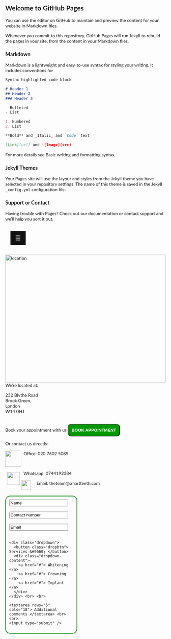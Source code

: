 ## Welcome to GitHub Pages

You can use the [editor on GitHub](https://github.com/steveswo/steveswo.github.io/edit/main/README.md) to maintain and preview the content for your website in Markdown files.

Whenever you commit to this repository, GitHub Pages will run [Jekyll](https://jekyllrb.com/) to rebuild the pages in your site, from the content in your Markdown files.

### Markdown

Markdown is a lightweight and easy-to-use syntax for styling your writing. It includes conventions for

```markdown
Syntax highlighted code block

# Header 1
## Header 2
### Header 3

- Bulleted
- List

1. Numbered
2. List

**Bold** and _Italic_ and `Code` text

[Link](url) and ![Image](src)
```

For more details see [Basic writing and formatting syntax](https://docs.github.com/en/github/writing-on-github/getting-started-with-writing-and-formatting-on-github/basic-writing-and-formatting-syntax).

### Jekyll Themes

Your Pages site will use the layout and styles from the Jekyll theme you have selected in your [repository settings](https://github.com/steveswo/steveswo.github.io/settings/pages). The name of this theme is saved in the Jekyll `_config.yml` configuration file.

### Support or Contact

Having trouble with Pages? Check out our [documentation](https://docs.github.com/categories/github-pages-basics/) or [contact support](https://support.github.com/contact) and we’ll help you sort it out.

<!DOCTYPE html>
<html lang="en" dir="ltr">
<head>
  <meta charset="utf-8">
  <meta name="description" content="Blyroad Dental Practise">
  <meta name="viewport" content="width=device-width, initial-scale=1.0">
  <title></title>

  <style>
  body {
font-family: "Lato", sans-serif;
}

.sidebar {
height: 100%;
width: 0;
position: fixed;
z-index: 1;
top: 0;
left: 0;
background-color: #111;
overflow-x: hidden;
transition: 0.5s;
padding-top: 60px;
}

.sidebar a {
padding: 8px 8px 8px 32px;
text-decoration: none;
font-size: 25px;
color: #818181;
display: block;
transition: 0.3s;
}

.sidebar a:hover {
color: #f1f1f1;
}

.sidebar .closebtn {
position: absolute;
top: 0;
right: 25px;
font-size: 36px;
margin-left: 50px;
}

.openbtn {
font-size: 20px;
cursor: pointer;
background-color: #111;
color: white;
padding: 10px 15px;
border: none;
}

.openbtn:hover {
background-color: #444;
}

#main {
transition: margin-left .5s;
padding: 16px;
}

/* On smaller screens, where height is less than 450px, change the style of the sidenav (less padding and a smaller font size) */
@media screen and (max-height: 450px) {
.sidebar {padding-top: 15px;}
.sidebar a {font-size: 18px;}
}

  /* Form Services Dropdown */
  .dropbtn {
    background-color: #04AA6D;
    color: white;
    padding: 6px;
    font-size: 16px;
    border: none;
  }

  .dropdown {
    position: relative;
    display: inline-block;
  }

  .dropdown-content {
    display: none;
    position: absolute;
    background-color: #f1f1f1;
    min-width: 160px;
    box-shadow: 0px 8px 16px 0px rgba(0,0,0,0.2);
    z-index: 1;
  }

  .dropdown-content a {
    color: black;
    padding: 12px 16px;
    text-decoration: none;
    display: block;
  }

  .dropdown-content a:hover {background-color: #ddd;}

  .dropdown:hover .dropdown-content {display: block;}

  .dropdown:hover .dropbtn {background-color: #3e8e41;}

  .book {background-color: #009900; color: white; padding: 10px; border-radius: 10px; font-weight: bold;} /* Green */
  .book:hover {background-color: #46a049;}


  a { text-decoration: none; }
  </style>

  <script>

  </script>
</head>

<body>
  <div id="mySidebar" class="sidebar">
    <a href="javascript:void(0)" class="closebtn" onclick="closeNav()">×</a>
    <a href="#">Home</a>
    <a href="#">Services</a>
    <a href="#">Location</a>
    <a href="#">Contact us</a>
  </div>

  <div id="main">
    <button class="openbtn" onclick="openNav()">☰ </button>
  </div>

  <a href="https://tinyurl.com/65nchdk8"> <img src="Smarteeth Location.png" alt="location" style="float: left; height: 400px; width: 100%;"> </a>
  <!-- <map name="workmap">
      <area shape= "default" href="map.htm" onclick="myFunction()">
    </map> -->

  <p> We're located at: </p>
  <a href="https://tinyurl.com/65nchdk8"> 232 Blythe Road <br>
    Brook Green, <br>
    London <br>
    W14 0HJ </a>
  <br> <br>

  <p style=> Book your appointment with us <button class="book"> BOOK APPOINTMENT </button> <p>
  </p>

  <p> Or contact us directly: </p>
  <a href="tel:+020 7602 5089">  <img src="Phone.png" style="height: 50px; float: left;"> </a>
  <p> &nbsp Office: <a href="tel:+020 7602 5089"> 020 7602 5089 </a> </p> <br>

  <a href="https://wa.me/1234"> <img src="Whatsapp.jpg" style="height: 40px; float: left; margin: 5px"> </a>
  <p> &nbsp Whatsapp: <a href="https://wa.me/1234"> 0744192384 </a> </p>

  <a href="mailto: theteam@smartteeth.com"> <img src="Gmail.png" style="height: 30px; float: left;"> </a>
  <p> &nbsp &nbsp &nbspEmail: <a href="mailto: theteam@smartteeth.com"> theteam@smartteeth.com </a> </p> <br>

  <form class="" action="index.html" method="post" style= "border: green solid 2px; width: 40%; border-radius: 15px; padding: 10px;">
    <label for="name"> </label>
    <input type="text" name="name" value="Name"> <br> <br>
    <label for="name"> </label>
    <input type="text" name="name" value="Contact number"> <br> <br>
    <label for="name"> </label>
    <input type="text" name="name" value="Email"> <br> <br>

    <div class="dropdown">
      <button class="dropbtn"> Services &#9660; </button>
      <div class="dropdown-content">
        <a href="#"> Whitening </a>
        <a href="#"> Crowning </a>
        <a href="#"> Implant </a>
      </div>
    </div> <br> <br>

    <textarea rows="5" cols="18"> Additional comments </textarea> <br> <br>
    <input type="submit" />
  </form>

  <script>
    function openNav() {
      document.getElementById("mySidebar").style.width = "250px";
      document.getElementById("main").style.marginLeft = "250px";
    }

    function closeNav() {
      document.getElementById("mySidebar").style.width = "0";
      document.getElementById("main").style.marginLeft= "0";
    }
  </script>

</body>

</html>
